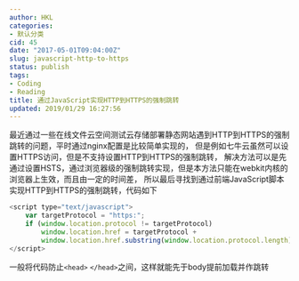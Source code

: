 ```yaml
---
author: HKL
categories:
- 默认分类
cid: 45
date: "2017-05-01T09:04:00Z"
slug: javascript-http-to-https
status: publish
tags:
- Coding
- Reading
title: 通过JavaScript实现HTTP到HTTPS的强制跳转
updated: 2019/01/29 16:27:56
---
```



最近通过一些在线文件云空间测试云存储部署静态网站遇到HTTP到HTTPS的强制跳转的问题，平时通过nginx配置是比较简单实现的，
但是例如七牛云虽然可以设置HTTPS访问，但是不支持设置HTTP到HTTPS的强制跳转，
解决方法可以是先通过设置HSTS，通过浏览器级的强制跳转实现，但是本方法只能在webkit内核的浏览器上生效，而且由一定的时间差，
所以最后寻找到通过前端JavaScript脚本实现HTTP到HTTPS的强制跳转，代码如下


```javascript
<script type="text/javascript">
	var targetProtocol = "https:";
	if (window.location.protocol != targetProtocol)
		window.location.href = targetProtocol +
		window.location.href.substring(window.location.protocol.length);
</script>
```

一般将代码防止`<head>` `</head>`之间，这样就能先于body提前加载并作跳转